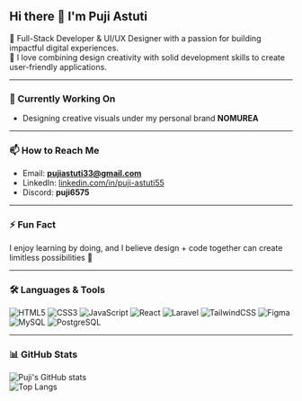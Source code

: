 ## Hi there 👋 I'm Puji Astuti  

🌟 Full-Stack Developer & UI/UX Designer with a passion for building impactful digital experiences.  
🎨 I love combining design creativity with solid development skills to create user-friendly applications.  

---

### 🔭 Currently Working On   
- Designing creative visuals under my personal brand **NOMUREA**  

---

### 📫 How to Reach Me  
- Email: **pujiastuti33@gmail.com**  
- LinkedIn: [linkedin.com/in/puji-astuti55](https://www.linkedin.com/in/puji-astuti55)  
- Discord: **puji6575**
 
---

### ⚡ Fun Fact  
I enjoy learning by doing, and I believe design + code together can create limitless possibilities 🚀  

---

### 🛠️ Languages & Tools  
![HTML5](https://img.shields.io/badge/html5-%23E34F26.svg?style=for-the-badge&logo=html5&logoColor=white)
![CSS3](https://img.shields.io/badge/css3-%231572B6.svg?style=for-the-badge&logo=css3&logoColor=white)
![JavaScript](https://img.shields.io/badge/javascript-%23323330.svg?style=for-the-badge&logo=javascript&logoColor=%23F7DF1E)
![React](https://img.shields.io/badge/react-%2320232a.svg?style=for-the-badge&logo=react&logoColor=%2361DAFB)
![Laravel](https://img.shields.io/badge/laravel-%23FF2D20.svg?style=for-the-badge&logo=laravel&logoColor=white)
![TailwindCSS](https://img.shields.io/badge/tailwindcss-%2338B2AC.svg?style=for-the-badge&logo=tailwind-css&logoColor=white)
![Figma](https://img.shields.io/badge/figma-%23F24E1E.svg?style=for-the-badge&logo=figma&logoColor=white)
![MySQL](https://img.shields.io/badge/mysql-%2300f.svg?style=for-the-badge&logo=mysql&logoColor=white)
![PostgreSQL](https://img.shields.io/badge/postgresql-%23336791.svg?style=for-the-badge&logo=postgresql&logoColor=white)

---

### 📊 GitHub Stats  
![Puji's GitHub stats](https://github-readme-stats.vercel.app/api?username=PujiAstuti33&show_icons=true&theme=radical)  
![Top Langs](https://github-readme-stats.vercel.app/api/top-langs/?username=PujiAstuti33&layout=compact&theme=radical)  
